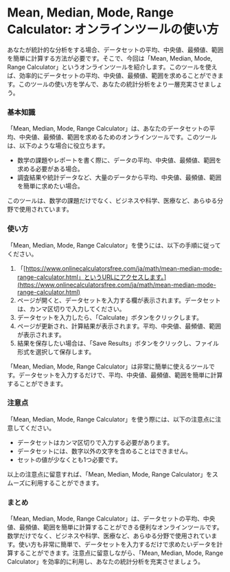 Mean, Median, Mode, Range Calculator: オンラインツールの使い方
==================================================

あなたが統計的な分析をする場合、データセットの平均、中央値、最頻値、範囲を簡単に計算する方法が必要です。そこで、今回は「Mean, Median, Mode, Range Calculator」というオンラインツールを紹介します。このツールを使えば、効率的にデータセットの平均、中央値、最頻値、範囲を求めることができます。このツールの使い方を学んで、あなたの統計分析をより一層充実させましょう。

###  基本知識 

「Mean, Median, Mode, Range Calculator」は、あなたのデータセットの平均、中央値、最頻値、範囲を求めるためのオンラインツールです。このツールは、以下のような場合に役立ちます。

- 数学の課題やレポートを書く際に、データの平均、中央値、最頻値、範囲を求める必要がある場合。
- 調査結果や統計データなど、大量のデータから平均、中央値、最頻値、範囲を簡単に求めたい場合。

このツールは、数学の課題だけでなく、ビジネスや科学、医療など、あらゆる分野で使用されています。

###  使い方 

「Mean, Median, Mode, Range Calculator」を使うには、以下の手順に従ってください。

1. 「[https://www.onlinecalculatorsfree.com/ja/math/mean-median-mode-range-calculator.html」というURLにアクセスします。](https://www.onlinecalculatorsfree.com/ja/math/mean-median-mode-range-calculator.html)
2. ページが開くと、データセットを入力する欄が表示されます。データセットは、カンマ区切りで入力してください。
3. データセットを入力したら、「Calculate」ボタンをクリックします。
4. ページが更新され、計算結果が表示されます。平均、中央値、最頻値、範囲が表示されます。
5. 結果を保存したい場合は、「Save Results」ボタンをクリックし、ファイル形式を選択して保存します。

「Mean, Median, Mode, Range Calculator」は非常に簡単に使えるツールです。データセットを入力するだけで、平均、中央値、最頻値、範囲を簡単に計算することができます。

###  注意点 

「Mean, Median, Mode, Range Calculator」を使う際には、以下の注意点に注意してください。

- データセットはカンマ区切りで入力する必要があります。
- データセットには、数字以外の文字を含めることはできません。
- セットの値が少なくとも1つ必要です。

以上の注意点に留意すれば、「Mean, Median, Mode, Range Calculator」をスムーズに利用することができます。

###  まとめ 

「Mean, Median, Mode, Range Calculator」は、データセットの平均、中央値、最頻値、範囲を簡単に計算することができる便利なオンラインツールです。数学だけでなく、ビジネスや科学、医療など、あらゆる分野で使用されています。使い方も非常に簡単で、データセットを入力するだけで求めたいデータを計算することができます。注意点に留意しながら、「Mean, Median, Mode, Range Calculator」を効率的に利用し、あなたの統計分析を充実させましょう。